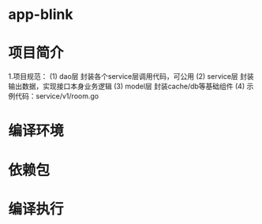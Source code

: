 # app-blink

# 项目简介
1.项目规范：
  (1) dao层 封装各个service层调用代码，可公用
  (2) service层 封装输出数据，实现接口本身业务逻辑
  (3) model层 封装cache/db等基础组件
  (4) 示例代码：service/v1/room.go

# 编译环境


# 依赖包


# 编译执行
